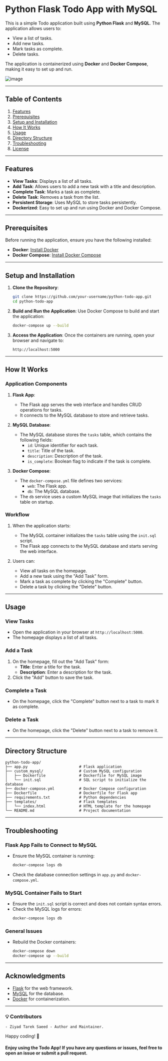 # Python Flask Todo App with MySQL

This is a simple Todo application built using **Python Flask** and **MySQL**. The application allows users to:

- View a list of tasks.
- Add new tasks.
- Mark tasks as complete.
- Delete tasks.

The application is containerized using **Docker** and **Docker Compose**, making it easy to set up and run.

![image](https://github.com/user-attachments/assets/d73f706c-a56c-46ed-a1c5-8e347ae8de15)

---

## Table of Contents

1. [Features](#features)
2. [Prerequisites](#prerequisites)
3. [Setup and Installation](#setup-and-installation)
4. [How It Works](#how-it-works)
5. [Usage](#usage)
6. [Directory Structure](#directory-structure)
7. [Troubleshooting](#troubleshooting)
8. [License](#license)

---

## Features

- **View Tasks**: Displays a list of all tasks.
- **Add Task**: Allows users to add a new task with a title and description.
- **Complete Task**: Marks a task as complete.
- **Delete Task**: Removes a task from the list.
- **Persistent Storage**: Uses MySQL to store tasks persistently.
- **Dockerized**: Easy to set up and run using Docker and Docker Compose.

---

## Prerequisites

Before running the application, ensure you have the following installed:

- **Docker**: [Install Docker](https://docs.docker.com/get-docker/)
- **Docker Compose**: [Install Docker Compose](https://docs.docker.com/compose/install/)

---

## Setup and Installation

1. **Clone the Repository**:
   ```bash
   git clone https://github.com/your-username/python-todo-app.git
   cd python-todo-app
   ```

2. **Build and Run the Application**:
   Use Docker Compose to build and start the application:
   ```bash
   docker-compose up --build
   ```

3. **Access the Application**:
   Once the containers are running, open your browser and navigate to:
   ```
   http://localhost:5000
   ```

---

## How It Works

### Application Components

1. **Flask App**:
   - The Flask app serves the web interface and handles CRUD operations for tasks.
   - It connects to the MySQL database to store and retrieve tasks.

2. **MySQL Database**:
   - The MySQL database stores the `tasks` table, which contains the following fields:
     - `id`: Unique identifier for each task.
     - `title`: Title of the task.
     - `description`: Description of the task.
     - `is_complete`: Boolean flag to indicate if the task is complete.

3. **Docker Compose**:
   - The `docker-compose.yml` file defines two services:
     - `web`: The Flask app.
     - `db`: The MySQL database.
   - The `db` service uses a custom MySQL image that initializes the `tasks` table on startup.

### Workflow

1. When the application starts:
   - The MySQL container initializes the `tasks` table using the `init.sql` script.
   - The Flask app connects to the MySQL database and starts serving the web interface.

2. Users can:
   - View all tasks on the homepage.
   - Add a new task using the "Add Task" form.
   - Mark a task as complete by clicking the "Complete" button.
   - Delete a task by clicking the "Delete" button.

---

## Usage

### View Tasks

- Open the application in your browser at `http://localhost:5000`.
- The homepage displays a list of all tasks.

### Add a Task

1. On the homepage, fill out the "Add Task" form:
   - **Title**: Enter a title for the task.
   - **Description**: Enter a description for the task.
2. Click the "Add" button to save the task.

### Complete a Task

- On the homepage, click the "Complete" button next to a task to mark it as complete.

### Delete a Task

- On the homepage, click the "Delete" button next to a task to remove it.

---

## Directory Structure

```
python-todo-app/
├── app.py                       # Flask application
├── custom_mysql/                # Custom MySQL configuration
│   ├── Dockerfile               # Dockerfile for MySQL image
│   └── init.sql                 # SQL script to initialize the database
├── docker-compose.yml           # Docker Compose configuration
├── Dockerfile                   # Dockerfile for Flask app
├── requirements.txt             # Python dependencies
├── templates/                   # Flask templates
│   └── index.html               # HTML template for the homepage
└── README.md                    # Project documentation
```

---

## Troubleshooting

### Flask App Fails to Connect to MySQL

- Ensure the MySQL container is running:
  ```bash
  docker-compose logs db
  ```
- Check the database connection settings in `app.py` and `docker-compose.yml`.

### MySQL Container Fails to Start

- Ensure the `init.sql` script is correct and does not contain syntax errors.
- Check the MySQL logs for errors:
  ```bash
  docker-compose logs db
  ```

### General Issues

- Rebuild the Docker containers:
  ```bash
  docker-compose down
  docker-compose up --build
  ```


---

## Acknowledgments

- [Flask](https://flask.palletsprojects.com/) for the web framework.
- [MySQL](https://www.mysql.com/) for the database.
- [Docker](https://www.docker.com/) for containerization.

---
### 💡 Contributors
    - Ziyad Tarek Saeed - Author and Maintainer.

Happy coding! 🚀

#### Enjoy using the Todo App! If you have any questions or issues, feel free to open an issue or submit a pull request.

